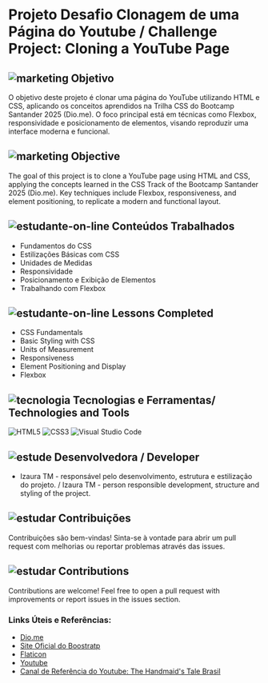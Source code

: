 # Projeto Desafio Clonagem de uma Página do Youtube / Challenge Project: Cloning a YouTube Page

##  ![marketing](https://github.com/user-attachments/assets/427265f3-e3fc-4b0b-a74c-af0479de6693) Objetivo
O objetivo deste projeto é clonar uma página do YouTube utilizando HTML e CSS, aplicando os conceitos aprendidos na Trilha CSS do Bootcamp Santander 2025 (Dio.me). O foco principal está em técnicas como Flexbox, responsividade e posicionamento de elementos, visando reproduzir uma interface moderna e funcional.
## ![marketing](https://github.com/user-attachments/assets/427265f3-e3fc-4b0b-a74c-af0479de6693) Objective
The goal of this project is to clone a YouTube page using HTML and CSS, applying the concepts learned in the CSS Track of the Bootcamp Santander 2025 (Dio.me). Key techniques include Flexbox, responsiveness, and element positioning, to replicate a modern and functional layout.

## ![estudante-on-line](https://github.com/user-attachments/assets/b4214436-22d0-4153-9f4e-75497979ba3d) Conteúdos Trabalhados
* Fundamentos do CSS
* Estilizações Básicas com CSS
* Unidades de Medidas 
* Responsividade 
* Posicionamento e Exibição de Elementos 
* Trabalhando com Flexbox 

## ![estudante-on-line](https://github.com/user-attachments/assets/82482a78-0dd5-4edc-93b9-94916e16ad1f) Lessons Completed
* CSS Fundamentals
* Basic Styling with CSS
* Units of Measurement
* Responsiveness
* Element Positioning and Display
* Flexbox

## ![tecnologia](https://github.com/user-attachments/assets/b8ed55c1-a49c-4b8f-aca5-90000217d1e6) Tecnologias e Ferramentas/ Technologies and Tools
![HTML5](https://img.shields.io/badge/HTML5-E34F26?style=for-the-badge&logo=html5&logoColor=white)
![CSS3](https://img.shields.io/badge/CSS3-1572B6?style=for-the-badge&logo=css3&logoColor=white)
![Visual Studio Code](https://img.shields.io/badge/Editor-VS%20Code-007ACC?style=for-the-badge&logo=visual-studio-code&logoColor=white)
  
## ![estude](https://github.com/user-attachments/assets/f2f58f4e-c422-49af-8d03-67dfa175a54a) Desenvolvedora / Developer
* Izaura TM - responsável pelo desenvolvimento, estrutura e estilização do projeto.  /  Izaura TM - person responsible development, structure and styling of the project.
## ![estudar](https://github.com/user-attachments/assets/f6c093a1-7bf0-4bc9-978c-ee9f542de545) Contribuições
Contribuições são bem-vindas! Sinta-se à vontade para abrir um pull request com melhorias ou reportar problemas através das issues. 
 
## ![estudar](https://github.com/user-attachments/assets/669a01dd-8cdb-4fa9-aeee-5526f14ed045) Contributions
Contributions are welcome! Feel free to open a pull request with improvements or report issues in the issues section.
### Links Úteis e Referências: 
- [Dio.me](https://www.dio.me/)
- [Site Oficial do Boostratp](https://getbootstrap.com/)
- [Flaticon](https://www.flaticon.com/br/)
- [Youtube](https://www.youtube.com/)
- [Canal de Referência do Youtube: The Handmaid's Tale Brasil](https://www.youtube.com/@HandmaidsBrasil)

